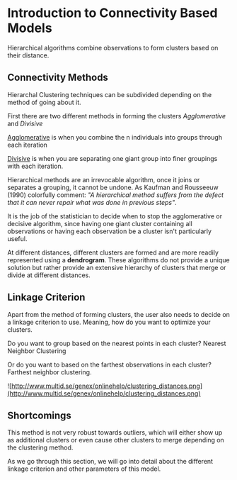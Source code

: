 # Introduction to Connectivity Based Models

Hierarchical algorithms combine observations to form clusters based on their distance.

## Connectivity Methods

Hierarchal Clustering techniques can be subdivided depending on the method of going about it.

First there are two different methods in forming the clusters *Agglomerative* and *Divisive*

<u>Agglomerative</u> is when you combine the n individuals into groups through each iteration

<u>Divisive</u> is when you are separating one giant group into finer groupings with each iteration.

Hierarchical methods are an irrevocable algorithm, once it joins or separates a grouping, it cannot be undone. As Kaufman and Rousseeuw (1990) colorfully comment: *"A hierarchical method suffers from the defect that it can never repair what was done in previous steps"*. 

It is the job of the statistician to decide when to stop the agglomerative or decisive algorithm, since having one giant cluster containing all observations or having each observation be a cluster isn't particularly useful.

At different distances, different clusters are formed and are more readily represented using a **dendrogram**. These algorithms do not provide a unique solution but rather provide an extensive hierarchy of clusters that merge or divide at different distances.

## Linkage Criterion

Apart from the method of forming clusters, the user also needs to decide on a linkage criterion to use. Meaning, how do you want to optimize your clusters.

Do you want to group based on the nearest points in each cluster? Nearest Neighbor Clustering

Or do you want to based on the farthest observations in each cluster? Farthest neighbor clustering.

![http://www.multid.se/genex/onlinehelp/clustering_distances.png](http://www.multid.se/genex/onlinehelp/clustering_distances.png)

## Shortcomings

This method is not very robust towards outliers, which will either show up as additional clusters or even cause other clusters to merge depending on the clustering method.

As we go through this section, we will go into detail about the different linkage criterion and other parameters of this model.